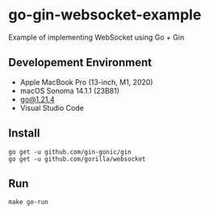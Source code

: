 # go-gin-websocket-example

Example of implementing WebSocket using Go + Gin

## Developement Environment

* Apple MacBook Pro (13-inch, M1, 2020)
* macOS Sonoma 14.1.1 (23B81)
* go@1.21.4
* Visual Studio Code

## Install

```shell
go get -u github.com/gin-gonic/gin
go get -u github.com/gorilla/websocket
```

## Run

```shell
make go-run
```

